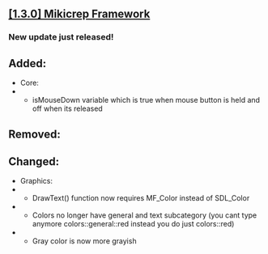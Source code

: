 ## [[1.3.0] Mikicrep Framework](https://miki.macakom.net/projects/mf)
### New update just released!

## Added:
- Core:
- - isMouseDown variable which is true when mouse button is held and off when its released

## Removed:

## Changed:
- Graphics:
- - DrawText() function now requires MF_Color instead of SDL_Color
- - Colors no longer have general and text subcategory (you cant type anymore colors::general::red instead you do just colors::red)
- - Gray color is now more grayish